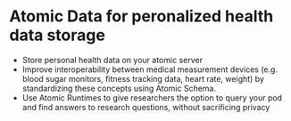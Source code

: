 # Atomic Data for peronalized health data storage

- Store personal health data on your atomic server
- Improve interoperability between medical measurement devices (e.g. blood sugar monitors, fitness tracking data, heart rate, weight) by standardizing these concepts using Atomic Schema.
- Use Atomic Runtimes to give researchers the option to query your pod and find answers to research questions, without sacrificing privacy
